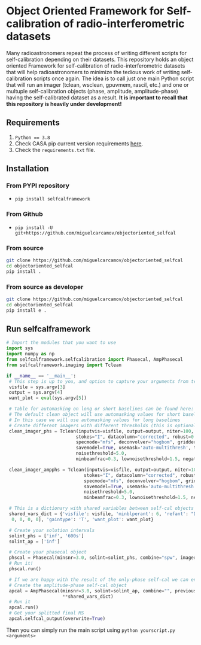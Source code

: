 # Object Oriented Framework for Self-calibration of radio-interferometric datasets

Many radioastronomers repeat the process of writing different scripts for self-calibration depending on their datasets. This repository holds an object oriented Framework for self-calibration of radio-interferometric datasets that will help radioastronomers to minimize the tedious work of writing self-calibration scripts once again. The idea is to call just one main Python script that will run an imager (tclean, wsclean, gpuvmem, rascil, etc.) and one or multuple self-calibration objects (phase, amplitude, amplitude-phase) having the self-calibrated dataset as a result. **It is important to recall that this repository is heavily under development!**

## Requirements

1. `Python == 3.8`
2. Check CASA pip current version requirements [here](https://casadocs.readthedocs.io/en/stable/notebooks/introduction.html#Modular-Packages).
3. Check the `requirements.txt` file.

## Installation

### From PYPI repository

- `pip install selfcalframework`

### From Github

- `pip install -U git+https://github.com/miguelcarcamov/objectoriented_selfcal`

### From source

```bash
git clone https://github.com/miguelcarcamov/objectoriented_selfcal
cd objectoriented_selfcal
pip install .
```

### From source as developer

```bash
git clone https://github.com/miguelcarcamov/objectoriented_selfcal
cd objectoriented_selfcal
pip install e .
```

## Run selfcalframework

```Python
# Import the modules that you want to use
import sys
import numpy as np
from selfcalframework.selfcalibration import Phasecal, AmpPhasecal
from selfcalframework.imaging import Tclean

if __name__ == '__main__':
 # This step is up to you, and option to capture your arguments from terminal is using sys.argv
 visfile = sys.argv[3]
 output = sys.argv[4]
 want_plot = eval(sys.argv[5])

 # Table for automasking on long or short baselines can be found here: https://casaguides.nrao.edu/index.php/Automasking_Guide
 # The default clean object will use automasking values for short baselines
 # In this case we will use automasking values for long baselines
 # Create different imagers with different thresholds (this is optional, you can create just one)
 clean_imager_phs = Tclean(inputvis=visfile, output=output, niter=100, M=1024, N=1024, cell="0.005arcsec",
                          stokes="I", datacolumn="corrected", robust=0.5,
                          specmode="mfs", deconvolver="hogbom", gridder="standard",
                          savemodel=True, usemask='auto-multithresh', threshold="0.1mJy", sidelobethreshold=3.0,
                          noisethreshold=5.0,
                          minbeamfrac=0.3, lownoisethreshold=1.5, negativethreshold=0.0, interactive=True)

 clean_imager_ampphs = Tclean(inputvis=visfile, output=output, niter=100, M=1024, N=1024, cell="0.005arcsec",
                             stokes="I", datacolumn="corrected", robust=0.5,
                             specmode="mfs", deconvolver="hogbom", gridder="standard",
                             savemodel=True, usemask='auto-multithresh', threshold="0.025mJy", sidelobethreshold=3.0,
                             noisethreshold=5.0,
                             minbeamfrac=0.3, lownoisethreshold=1.5, negativethreshold=0.0, interactive=True)

 # This is a dictionary with shared variables between self-cal objects
 shared_vars_dict = {'visfile': visfile, 'minblperant': 6, 'refant': "DA51", 'spwmap': [
  0, 0, 0, 0], 'gaintype': 'T', 'want_plot': want_plot}

 # Create your solution intervals
 solint_phs = ['inf', '600s']
 solint_ap = ['inf']

 # Create your phasecal object
 phscal = Phasecal(minsnr=3.0, solint=solint_phs, combine="spw", imager=clean_imager_phs, **shared_vars_dict)
 # Run it!
 phscal.run()

 # If we are happy with the result of the only-phase self-cal we can end the code here, if not...
 # Create the amplitude-phase self-cal object
 apcal = AmpPhasecal(minsnr=3.0, solint=solint_ap, combine="", previous_selfcal=phscal, imager=clean_imager_ampphs,
                     **shared_vars_dict)
 # Run it
 apcal.run()
 # Get your splitted final MS
 apcal.selfcal_output(overwrite=True)
```

Then you can simply run the main script using `python yourscript.py <arguments>`
